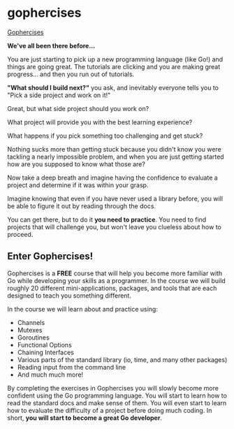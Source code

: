 # gophercises

[Gophercises](https://gophercises.com/)

**We've all been there before...**

You are just starting to pick up a new programming language (like Go!) and things are going great. The tutorials are clicking and you are making great progress... and then you run out of tutorials.


**"What should I build next?"** you ask, and inevitably everyone tells you to "Pick a side project and work on it!"


Great, but what side project should you work on?

What project will provide you with the best learning experience?

What happens if you pick something too challenging and get stuck?


Nothing sucks more than getting stuck because you didn't know you were tackling a nearly impossible problem, and when you are just getting started how are you supposed to know what those are?


Now take a deep breath and imagine having the confidence to evaluate a project and determine if it was within your grasp.

Imagine knowing that even if you have never used a library before, you will be able to figure it out by reading through the docs.


You can get there, but to do it **you need to practice**. You need to find projects that will challenge you, but won't leave you clueless about how to proceed.


## Enter Gophercises!


Gophercises is a **FREE** course that will help you become more familiar with Go while developing your skills as a programmer. In the course we will build roughly 20 different mini-applications, packages, and tools that are each designed to teach you something different.


In the course we will learn about and practice using:

- Channels
- Mutexes
- Goroutines
- Functional Options
- Chaining Interfaces
- Various parts of the standard library (io, time, and many other packages)
- Reading input from the command line
- And much much more!


By completing the exercises in Gophercises you will slowly become more confident using the Go programming language. You will start to learn how to read the standard docs and make sense of them. You will even start to learn how to evaluate the difficulty of a project before doing much coding. In short, **you will start to become a great Go developer**.